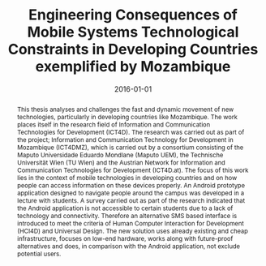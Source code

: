 ---
abstract: This thesis analyses and challenges the fast and dynamic movement of new
  technologies, particularly in developing countries like Mozambique. The work places
  itself in the research field of Information and Communication Technologies for Development
  (ICT4D). The research was carried out as part of the project; Information and Communication
  Technology for Development in Mozambique (ICT4DMZ), which is carried out by a consortium
  consisting of the Maputo Universidade Eduardo Mondlane (Maputo UEM), the Technische
  Universität Wien (TU Wien) and the Austrian Network for Information and Communication
  Technologies for Development (ICT4D.at). The focus of this work lies in the context
  of mobile technologies in developing countries and on how people can access information
  on these devices properly. An Android prototype application designed to navigate
  people around the campus was developed in a lecture with students. A survey carried
  out as part of the research indicated that the Android application is not accessible
  to certain students due to a lack of technology and connectivity. Therefore an alternative
  SMS based interface is introduced to meet the criteria of Human Computer Interaction
  for Development (HCI4D) and Universal Design. The new solution uses already existing
  and cheap infrastructure, focuses on low-end hardware, works along with future-proof
  alternatives and does, in comparison with the Android application, not exclude potential
  users.
authors:
- Paul Spiesberger
date: '2016-01-01'
featured: false
links:
- name: Publik
  url: https://publik.tuwien.ac.at/showentry.php?ID=257788&lang=1
publication_types:
- '7'
publishDate: '2016-01-01'
title: Engineering Consequences of Mobile Systems Technological Constraints in Developing
  Countries exemplified by Mozambique
url_pdf: ''
---